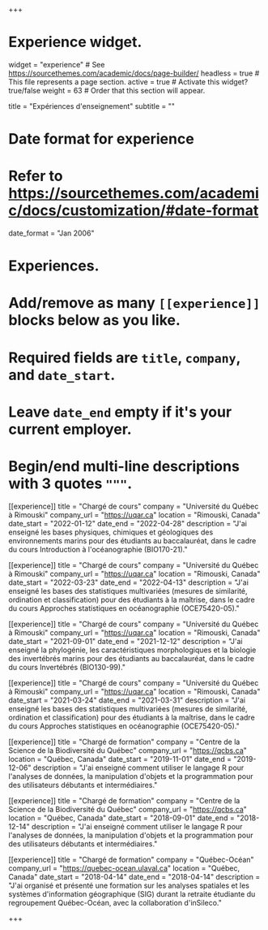 +++
# Experience widget.
widget = "experience"  # See https://sourcethemes.com/academic/docs/page-builder/
headless = true  # This file represents a page section.
active = true  # Activate this widget? true/false
weight = 63  # Order that this section will appear.

title = "Expériences d'enseignement"
subtitle = ""

# Date format for experience
#   Refer to https://sourcethemes.com/academic/docs/customization/#date-format
date_format = "Jan 2006"

# Experiences.
#   Add/remove as many `[[experience]]` blocks below as you like.
#   Required fields are `title`, `company`, and `date_start`.
#   Leave `date_end` empty if it's your current employer.
#   Begin/end multi-line descriptions with 3 quotes `"""`.
[[experience]]
  title = "Chargé de cours"
  company = "Université du Québec à Rimouski"
  company_url = "https://uqar.ca"
  location = "Rimouski, Canada"
  date_start = "2022-01-12"
  date_end = "2022-04-28"
  description = "J'ai enseigné les bases physiques, chimiques et géologiques des environnements marins pour des étudiants au baccalauréat, dans le cadre du cours Introduction à l'océanographie (BIO170-21)."

[[experience]]
  title = "Chargé de cours"
  company = "Université du Québec à Rimouski"
  company_url = "https://uqar.ca"
  location = "Rimouski, Canada"
  date_start = "2022-03-23"
  date_end = "2022-04-13"
  description = "J'ai enseigné les bases des statistiques multivariées (mesures de similarité, ordination et classification) pour des étudiants à la maîtrise, dans le cadre du cours Approches statistiques en océanographie (OCE75420-05)."

[[experience]]
  title = "Chargé de cours"
  company = "Université du Québec à Rimouski"
  company_url = "https://uqar.ca"
  location = "Rimouski, Canada"
  date_start = "2021-09-01"
  date_end = "2021-12-12"
  description = "J'ai enseigné la phylogénie, les caractéristiques morphologiques et la biologie des invertébrés marins pour des étudiants au baccalauréat, dans le cadre du cours Invertébrés (BIO130-99)."

[[experience]]
  title = "Chargé de cours"
  company = "Université du Québec à Rimouski"
  company_url = "https://uqar.ca"
  location = "Rimouski, Canada"
  date_start = "2021-03-24"
  date_end = "2021-03-31"
  description = "J'ai enseigné les bases des statistiques multivariées (mesures de similarité, ordination et classification) pour des étudiants à la maîtrise, dans le cadre du cours Approches statistiques en océanographie (OCE75420-05)."

[[experience]]
  title = "Chargé de formation"
  company = "Centre de la Science de la Biodiversité du Québec"
  company_url = "https://qcbs.ca"
  location = "Québec, Canada"
  date_start = "2019-11-01"
  date_end = "2019-12-06"
  description = "J'ai enseigné comment utiliser le langage R pour l'analyses de données, la manipulation d'objets et la programmation pour des utilisateurs débutants et intermédiaires."

[[experience]]
  title = "Chargé de formation"
  company = "Centre de la Science de la Biodiversité du Québec"
  company_url = "https://qcbs.ca"
  location = "Québec, Canada"
  date_start = "2018-09-01"
  date_end = "2018-12-14"
  description = "J'ai enseigné comment utiliser le langage R pour l'analyses de données, la manipulation d'objets et la programmation pour des utilisateurs débutants et intermédiaires."

[[experience]]
  title = "Chargé de formation"
  company = "Québec-Océan"
  company_url = "https://quebec-ocean.ulaval.ca"
  location = "Québec, Canada"
  date_start = "2018-04-14"
  date_end = "2018-04-14"
  description = "J'ai organisé et présenté une formation sur les analyses spatiales et les systèmes d'information géographique (SIG) durant la retraite étudiante du regroupement Québec-Océan, avec la collaboration d'inSileco."

+++
